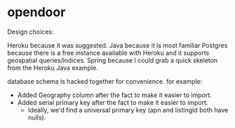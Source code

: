# opendoor

Design choices:

Heroku because it was suggested.
Java because it is most familiar
Postgres because there is a free instance available with Heroku and it supports geospatial queries/indices.
Spring because I could grab a quick skeleton from the Heroku Java example.

database schema is hacked together for convenience.  for example:
   - Added Geography column after the fact to make it easier to import.
   - Added serial primary key after the fact to make it easier to import.
        - Ideally, we'd find a universal primary key (apn and listingId both have nulls).

